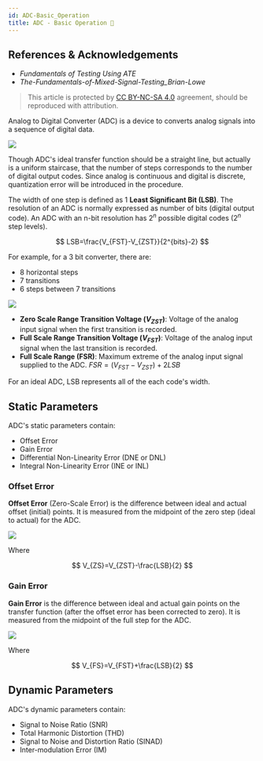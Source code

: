 ```yaml
---
id: ADC-Basic_Operation
title: ADC - Basic Operation 🚧
---
```


## References & Acknowledgements

- *Fundamentals of Testing Using ATE*
- *The-Fundamentals-of-Mixed-Signal-Testing_Brian-Lowe*

> This article is protected by [CC BY-NC-SA 4.0](https://creativecommons.org/licenses/by/4.0/deed.en) agreement, should be reproduced with attribution.

Analog to Digital Converter (ADC) is a device to converts analog signals into a sequence of digital data.

![](https://cos.wiki-power.com/img/20221008143831.png)

Though ADC's ideal transfer function should be a straight line, but actually is a uniform staircase, that the number of steps corresponds to the number of digital output codes. Since analog is continuous and digital is discrete, quantization error will be introduced in the procedure.

The width of one step is defined as 1 **Least Significant Bit (LSB)**. The resolution of an ADC is normally expressed as number of bits (digital output code). An ADC with an n-bit resolution has $2^n$ possible digital codes ($2^n$ step levels).

$$
LSB=\frac{V_{FST}-V_{ZST}}{2^{bits}-2}
$$

For example, for a 3 bit converter, there are:

- 8 horizontal steps
- 7 transitions
- 6 steps between 7 transitions

![](https://cos.wiki-power.com/img/20221008151344.png)

- **Zero Scale Range Transition Voltage ($V_{ZST}$)**: Voltage of the analog input signal when the first transition is recorded.
- **Full Scale Range Transition Voltage ($V_{FST}$)**: Voltage of the analog input signal when the last transition is recorded.
- **Full Scale Range (FSR)**: Maximum extreme of the analog input signal supplied to the ADC. $FSR = (V_{FST}-V_{ZST}) + 2 LSB$

For an ideal ADC, LSB represents all of the each code's width.

## Static Parameters

ADC's static parameters contain:

- Offset Error
- Gain Error
- Differential Non-Linearity Error (DNE or DNL)
- Integral Non-Linearity Error (INE or INL)

### Offset Error

**Offset Error** (Zero-Scale Error) is the difference between ideal and actual offset (initial) points. It is measured from the midpoint of the zero step (ideal to actual) for the ADC.

![](https://cos.wiki-power.com/img/20221008154521.png)

Where

$$
V_{ZS}=V_{ZST}-\frac{LSB}{2}
$$

### Gain Error

**Gain Error** is the difference between ideal and actual gain points on the transfer function (after the offset error has been corrected to zero). It is measured from the midpoint of the full step for the ADC.

![](https://cos.wiki-power.com/img/20221008155259.png)

Where

$$
V_{FS}=V_{FST}+\frac{LSB}{2}
$$

## Dynamic Parameters

ADC's dynamic parameters contain:

- Signal to Noise Ratio (SNR)
- Total Harmonic Distortion (THD)
- Signal to Noise and Distortion Ratio (SINAD)
- Inter-modulation Error (IM)
